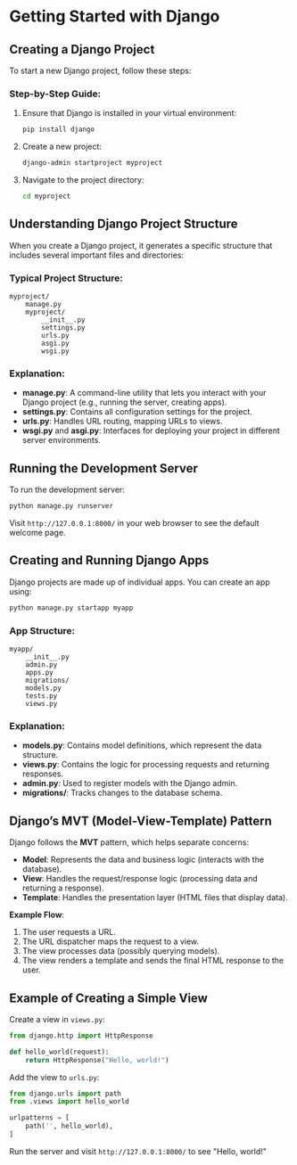 
# Getting Started with Django

## Creating a Django Project
To start a new Django project, follow these steps:

### Step-by-Step Guide:
1. Ensure that Django is installed in your virtual environment:
   ```bash
   pip install django
   ```

2. Create a new project:
   ```bash
   django-admin startproject myproject
   ```

3. Navigate to the project directory:
   ```bash
   cd myproject
   ```

## Understanding Django Project Structure
When you create a Django project, it generates a specific structure that includes several important files and directories:

### Typical Project Structure:
```
myproject/
    manage.py
    myproject/
        __init__.py
        settings.py
        urls.py
        asgi.py
        wsgi.py
```

### Explanation:
- **manage.py**: A command-line utility that lets you interact with your Django project (e.g., running the server, creating apps).
- **settings.py**: Contains all configuration settings for the project.
- **urls.py**: Handles URL routing, mapping URLs to views.
- **wsgi.py** and **asgi.py**: Interfaces for deploying your project in different server environments.

## Running the Development Server
To run the development server:
```bash
python manage.py runserver
```
Visit `http://127.0.0.1:8000/` in your web browser to see the default welcome page.

## Creating and Running Django Apps
Django projects are made up of individual apps. You can create an app using:
```bash
python manage.py startapp myapp
```

### App Structure:
```
myapp/
    __init__.py
    admin.py
    apps.py
    migrations/
    models.py
    tests.py
    views.py
```

### Explanation:
- **models.py**: Contains model definitions, which represent the data structure.
- **views.py**: Contains the logic for processing requests and returning responses.
- **admin.py**: Used to register models with the Django admin.
- **migrations/**: Tracks changes to the database schema.

## Django’s MVT (Model-View-Template) Pattern
Django follows the **MVT** pattern, which helps separate concerns:

- **Model**: Represents the data and business logic (interacts with the database).
- **View**: Handles the request/response logic (processing data and returning a response).
- **Template**: Handles the presentation layer (HTML files that display data).

**Example Flow**:
1. The user requests a URL.
2. The URL dispatcher maps the request to a view.
3. The view processes data (possibly querying models).
4. The view renders a template and sends the final HTML response to the user.

## Example of Creating a Simple View
Create a view in `views.py`:
```python
from django.http import HttpResponse

def hello_world(request):
    return HttpResponse("Hello, world!")
```

Add the view to `urls.py`:
```python
from django.urls import path
from .views import hello_world

urlpatterns = [
    path('', hello_world),
]
```

Run the server and visit `http://127.0.0.1:8000/` to see "Hello, world!"
